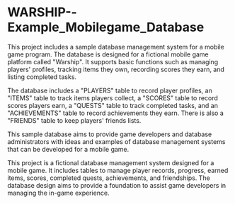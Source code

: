 # WARSHIP--Example_Mobilegame_Database

This project includes a sample database management system for a mobile game program. The database is designed for a fictional mobile game platform called "Warship". It supports basic functions such as managing players' profiles, tracking items they own, recording scores they earn, and listing completed tasks.

The database includes a "PLAYERS" table to record player profiles, an "ITEMS" table to track items players collect, a "SCORES" table to record scores players earn, a "QUESTS" table to track completed tasks, and an "ACHIEVEMENTS" table to record achievements they earn. There is also a "FRIENDS" table to keep players' friends lists.

This sample database aims to provide game developers and database administrators with ideas and examples of database management systems that can be developed for a mobile game.

This project is a fictional database management system designed for a mobile game. It includes tables to manage player records, progress, earned items, scores, completed quests, achievements, and friendships. The database design aims to provide a foundation to assist game developers in managing the in-game experience.  
